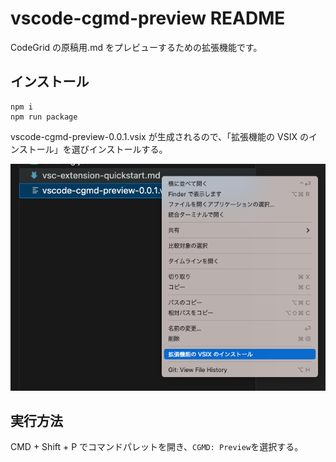 # vscode-cgmd-preview README

CodeGrid の原稿用.md をプレビューするための拡張機能です。

## インストール

```
npm i
npm run package
```

vscode-cgmd-preview-0.0.1.vsix が生成されるので、「拡張機能の VSIX のインストール」を選びインストールする。

![「VSIX からのインストール...」のUIのスクショ](./assets/images/vsix-install.png)

## 実行方法

CMD + Shift + P でコマンドパレットを開き、`CGMD: Preview`を選択する。
